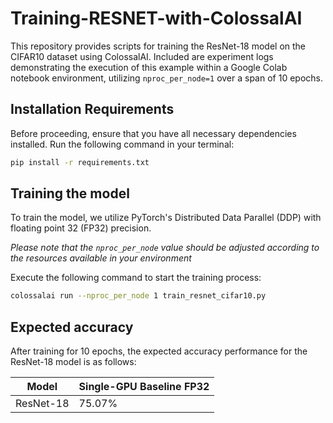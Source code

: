 # Training-RESNET-with-ColossalAI

This repository provides scripts for training the ResNet-18 model on the CIFAR10 dataset using ColossalAI. Included are experiment logs demonstrating the execution of this example within a Google Colab notebook environment, utilizing `nproc_per_node=1` over a span of 10 epochs.

## Installation Requirements

Before proceeding, ensure that you have all necessary dependencies installed. Run the following command in your terminal:

```bash
pip install -r requirements.txt
```

## Training the model

To train the model, we utilize PyTorch's Distributed Data Parallel (DDP) with floating point 32 (FP32) precision. 

*Please note that the `nproc_per_node` value should be adjusted according to the resources available in your environment*

Execute the following command to start the training process:
```bash
colossalai run --nproc_per_node 1 train_resnet_cifar10.py
```
## Expected accuracy

After training for 10 epochs, the expected accuracy performance for the ResNet-18 model is as follows:

| Model	   | Single-GPU Baseline FP32 |
|----------|--------------------------|
|ResNet-18 |	75.07%                  |

